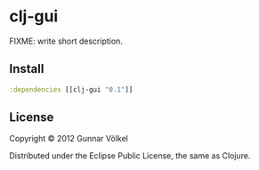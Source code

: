 # clj-gui

FIXME: write short description.


## Install

```clj
:dependencies [[clj-gui "0.1"]]
```

## License

Copyright © 2012 Gunnar Völkel

Distributed under the Eclipse Public License, the same as Clojure.
